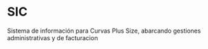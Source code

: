 # SIC
Sistema de información para Curvas Plus Size, abarcando gestiones administrativas y de facturacion

